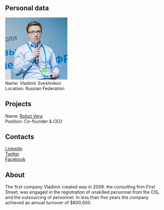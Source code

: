 ## Personal data
![vladimir sveshnikov photo](photo/vladimir_sveshnikov.jpg)  
Name:   Vladimir Sveshnikov  
Location: Russian Federation  
## Projects 
Name: [Robot Vera](../projects/robot_vera.md)  
Position: Co-founder & CEO   
## Contacts
[LinkedIn](https://www.linkedin.com/in/vladimir-sveshnikov-71015549/)    
[Twitter](https://twitter.com/vladimirsvsv77)  
[Facebook](https://www.facebook.com/vladimir.sveshnikov.1)
## About
The first company Vladimir created was in 2009: the consulting firm First Street, was engaged in the registration of unskilled personnel from the CIS, and the outsourcing of personnel. In less than five years the company achieved an annual turnover of $800.000.
